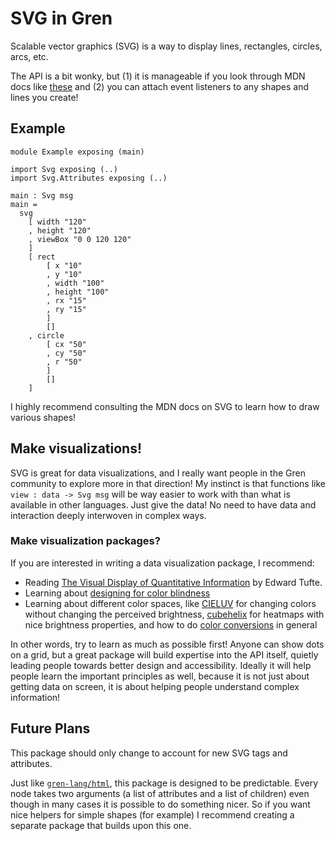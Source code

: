 # SVG in Gren

Scalable vector graphics (SVG) is a way to display lines, rectangles, circles, arcs, etc.

The API is a bit wonky, but (1) it is manageable if you look through MDN docs like [these](https://developer.mozilla.org/en-US/docs/Web/SVG/Element/rect) and (2) you can attach event listeners to any shapes and lines you create!

## Example

```gren
module Example exposing (main)

import Svg exposing (..)
import Svg.Attributes exposing (..)

main : Svg msg
main =
  svg
    [ width "120"
    , height "120"
    , viewBox "0 0 120 120"
    ]
    [ rect
        [ x "10"
        , y "10"
        , width "100"
        , height "100"
        , rx "15"
        , ry "15"
        ]
        []
    , circle
        [ cx "50"
        , cy "50"
        , r "50"
        ]
        []
    ]
```

I highly recommend consulting the MDN docs on SVG to learn how to draw various shapes!

## Make visualizations!

SVG is great for data visualizations, and I really want people in the Gren community to explore more in that direction! My instinct is that functions like `view : data -> Svg msg` will be way easier to work with than what is available in other languages. Just give the data! No need to have data and interaction deeply interwoven in complex ways.

### Make visualization packages?

If you are interested in writing a data visualization package, I recommend:

- Reading [The Visual Display of Quantitative Information](https://www.edwardtufte.com/tufte/books_vdqi) by Edward Tufte.
- Learning about [designing for color blindness](https://www.alanzucconi.com/2015/12/16/color-blindness/)
- Learning about different color spaces, like [CIELUV](https://en.wikipedia.org/wiki/CIELUV) for changing colors without changing the perceived brightness, [cubehelix](https://www.mrao.cam.ac.uk/~dag/CUBEHELIX/) for heatmaps with nice brightness properties, and how to do [color conversions](https://www.cs.rit.edu/~ncs/color/t_convert.html) in general

In other words, try to learn as much as possible first! Anyone can show dots on a grid, but a great package will build expertise into the API itself, quietly leading people towards better design and accessibility. Ideally it will help people learn the important principles as well, because it is not just about getting data on screen, it is about helping people understand complex information!

## Future Plans

This package should only change to account for new SVG tags and attributes.

Just like [`gren-lang/html`](https://package.gren-lang.org/packages/gren-lang/html/latest), this package is designed to be predictable. Every node takes two arguments (a list of attributes and a list of children) even though in many cases it is possible to do something nicer. So if you want nice helpers for simple shapes (for example) I recommend creating a separate package that builds upon this one.
